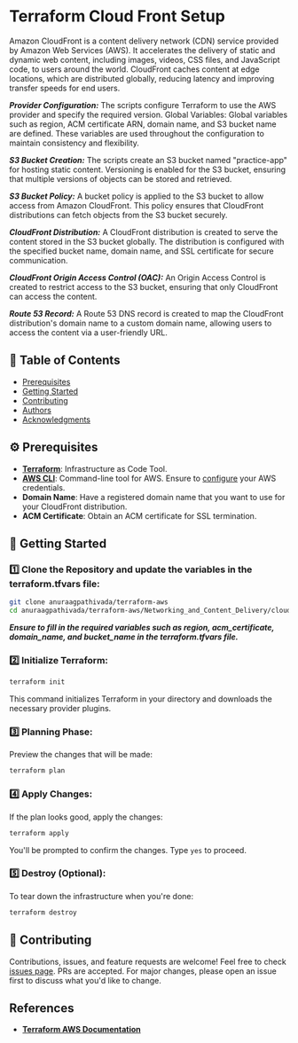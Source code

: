 # Terraform Cloud Front Setup

Amazon CloudFront is a content delivery network (CDN) service provided by Amazon Web Services (AWS). It accelerates the delivery of static and dynamic web content, including images, videos, CSS files, and JavaScript code, to users around the world. CloudFront caches content at edge locations, which are distributed globally, reducing latency and improving transfer speeds for end users.

***Provider Configuration:*** The scripts configure Terraform to use the AWS provider and specify the required version.
Global Variables: Global variables such as region, ACM certificate ARN, domain name, and S3 bucket name are defined. These variables are used throughout the configuration to maintain consistency and flexibility.

***S3 Bucket Creation:*** The scripts create an S3 bucket named "practice-app" for hosting static content. Versioning is enabled for the S3 bucket, ensuring that multiple versions of objects can be stored and retrieved.

***S3 Bucket Policy:*** A bucket policy is applied to the S3 bucket to allow access from Amazon CloudFront. This policy ensures that CloudFront distributions can fetch objects from the S3 bucket securely.

***CloudFront Distribution:*** A CloudFront distribution is created to serve the content stored in the S3 bucket globally. The distribution is configured with the specified bucket name, domain name, and SSL certificate for secure communication.

***CloudFront Origin Access Control (OAC):*** An Origin Access Control is created to restrict access to the S3 bucket, ensuring that only CloudFront can access the content.

***Route 53 Record:*** A Route 53 DNS record is created to map the CloudFront distribution's domain name to a custom domain name, allowing users to access the content via a user-friendly URL.

## 📝 Table of Contents

- [Prerequisites](#prerequisites)
- [Getting Started](#getting-started)
- [Contributing](#contributing)
- [Authors](#authors)
- [Acknowledgments](#acknowledgments)

## ⚙️ Prerequisites

- **[Terraform](https://learn.hashicorp.com/tutorials/terraform/install-cli)**: Infrastructure as Code Tool.
- **[AWS CLI](https://aws.amazon.com/cli/)**: Command-line tool for AWS. Ensure to [configure](https://docs.aws.amazon.com/cli/latest/userguide/cli-chap-configure.html) your AWS credentials.
- **Domain Name**: Have a registered domain name that you want to use for your CloudFront distribution.
- **ACM Certificate**: Obtain an ACM certificate for SSL termination.

## 🚀 Getting Started

### 1️⃣ Clone the Repository and update the variables in the terraform.tfvars file:

```bash
git clone anuraagpathivada/terraform-aws
cd anuraagpathivada/terraform-aws/Networking_and_Content_Delivery/cloudfront
```

***Ensure to fill in the required variables such as region, acm_certificate, domain_name, and bucket_name in the terraform.tfvars file.***

### 2️⃣ Initialize Terraform:

```bash
terraform init
```

This command initializes Terraform in your directory and downloads the necessary provider plugins.

### 3️⃣ Planning Phase:

Preview the changes that will be made:

```bash
terraform plan
```

### 4️⃣ Apply Changes:

If the plan looks good, apply the changes:

```bash
terraform apply
```

You'll be prompted to confirm the changes. Type `yes` to proceed.

### 5️⃣ Destroy (Optional):

To tear down the infrastructure when you're done:

```bash
terraform destroy
```

## 🤝 Contributing

Contributions, issues, and feature requests are welcome! Feel free to check [issues page](#). PRs are accepted. For major changes, please open an issue first to discuss what you'd like to change.

## References 

- **[Terraform AWS Documentation](https://registry.terraform.io/providers/hashicorp/aws/latest/docs)**

